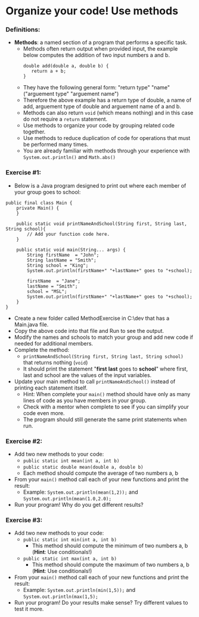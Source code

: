 # Organize your code! Use methods

### Definitions:

* **Methods**: a named section of a program that performs a specific task.
   * Methods often return output when provided input, the example below computes the addition of two input numbers a and b. 
     ```
     double add(double a, double b) {
        return a + b;
     }
     ```
   * They have the following general form: "return type" "name"("arguement type" "arguement name")
   * Therefore the above example has a return type of double, a name of add, arguement type of double and arguement name of a and b.
   * Methods can also return ```void``` (which means nothing) and in this case do not require a ```return``` statement.
   * Use methods to organize your code by grouping related code together.
   * Use methods to reduce duplication of code for operations that must be performed many times.
   * You are already familiar with methods through your experience with ```System.out.println()``` and ```Math.abs()```
   
### Exercise #1:

* Below is a Java program designed to print out where each member of your group goes to school:
```
public final class Main {
    private Main() {
    }
    
    public static void printNameAndSchool(String first, String last, String school){
        // Add your function code here.
    }

    public static void main(String... args) {
        String firstName  = "John";
        String lastName = "Smith";
        String school = "King";
        System.out.println(firstName+" "+lastName+" goes to "+school);

        firstName  = "Jane";
        lastName = "Smith";
        school = "MSL";
        System.out.println(firstName+" "+lastName+" goes to "+school);
    }
}
```
* Create a new folder called MethodExercise in C:\dev that has a Main.java file.
* Copy the above code into that file and Run to see the output.
* Modify the names and schools to match your group and add new code if needed for additional members.
* Complete the method: 
   * ```printNameAndSchool(String first, String last, String school)``` that returns nothing (```void```)
   * It should print the statement "**first** **last** goes to **school**" where first, last and school are the values of the input variables.
* Update your main method to call ```printNameAndSchool()``` instead of printing each statement itself.
   * Hint: When complete your ```main()``` method should have only as many lines of code as you have members in your group.
   * Check with a mentor when complete to see if you can simplify your code even more.
   * The program should still generate the same print statements when run.

### Exercise #2:

* Add two new methods to your code:
   * ```public static int mean(int a, int b)```
   * ```public static double mean(double a, double b)```
   * Each method should compute the average of two numbers a, b
* From your ```main()``` method call each of your new functions and print the result:
   * Example: ```System.out.println(mean(1,2));``` and ```System.out.println(mean(1.0,2.0);```
* Run your program! Why do you get different results?

### Exercise #3:

* Add two new methods to your code:
   * ```public static int min(int a, int b)```
      * This method should compute the minimum of two numbers a, b (**Hint**: Use conditionals!)
   * ```public static int max(int a, int b)```
      * This method should compute the maximum of two numbers a, b (**Hint**: Use conditionals!)
* From your ```main()``` method call each of your new functions and print the result:
   * Example: ```System.out.println(min(1,5));``` and ```System.out.println(max(1,5);```
* Run your program! Do your results make sense? Try different values to test it more.
